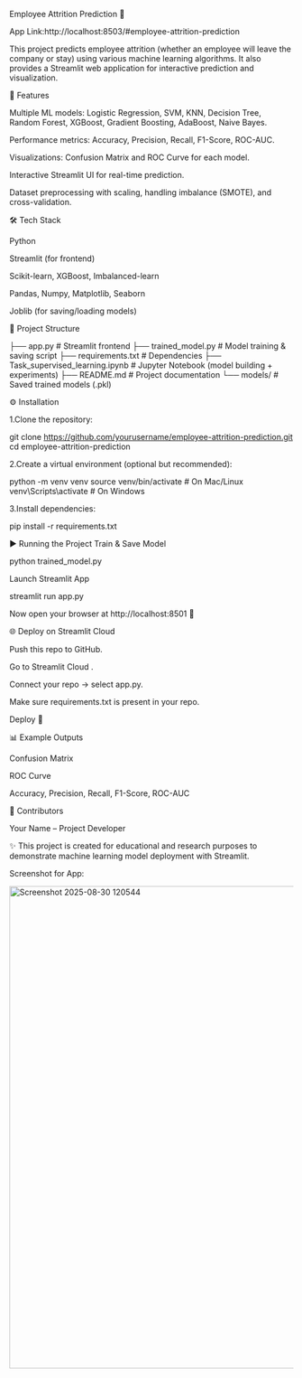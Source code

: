 Employee Attrition Prediction 🚀

App Link:http://localhost:8503/#employee-attrition-prediction


This project predicts employee attrition (whether an employee will leave the company or stay) using various machine learning algorithms.
It also provides a Streamlit web application for interactive prediction and visualization.



📌 Features

Multiple ML models: Logistic Regression, SVM, KNN, Decision Tree, Random Forest, XGBoost, Gradient Boosting, AdaBoost, Naive Bayes.

Performance metrics: Accuracy, Precision, Recall, F1-Score, ROC-AUC.

Visualizations: Confusion Matrix and ROC Curve for each model.

Interactive Streamlit UI for real-time prediction.

Dataset preprocessing with scaling, handling imbalance (SMOTE), and cross-validation.



🛠️ Tech Stack

Python

Streamlit (for frontend)

Scikit-learn, XGBoost, Imbalanced-learn

Pandas, Numpy, Matplotlib, Seaborn

Joblib (for saving/loading models)



📂 Project Structure

├── app.py               # Streamlit frontend
├── trained_model.py     # Model training & saving script
├── requirements.txt     # Dependencies
├── Task_supervised_learning.ipynb   # Jupyter Notebook (model building + experiments)
├── README.md            # Project documentation
└── models/              # Saved trained models (.pkl)



⚙️ Installation

1.Clone the repository:

git clone https://github.com/yourusername/employee-attrition-prediction.git
cd employee-attrition-prediction


2.Create a virtual environment (optional but recommended):

python -m venv venv
source venv/bin/activate   # On Mac/Linux
venv\Scripts\activate      # On Windows


3.Install dependencies:

pip install -r requirements.txt


▶️ Running the Project
Train & Save Model

python trained_model.py



Launch Streamlit App

streamlit run app.py

Now open your browser at http://localhost:8501
 🎉



 🌐 Deploy on Streamlit Cloud

Push this repo to GitHub.

Go to Streamlit Cloud
.

Connect your repo → select app.py.

Make sure requirements.txt is present in your repo.

Deploy 🚀



📊 Example Outputs

Confusion Matrix

ROC Curve

Accuracy, Precision, Recall, F1-Score, ROC-AUC



🙌 Contributors

Your Name – Project Developer



✨ This project is created for educational and research purposes to demonstrate machine learning model deployment with Streamlit.



Screenshot for App:

<img width="930" height="854" alt="Screenshot 2025-08-30 120544" src="https://github.com/user-attachments/assets/e39ff56f-39f2-4ea3-8499-be82d0d61c59" />



